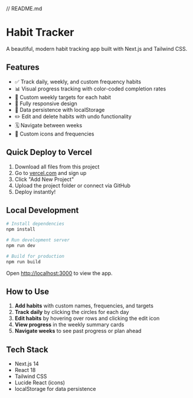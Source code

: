 // README.md
# Habit Tracker

A beautiful, modern habit tracking app built with Next.js and Tailwind CSS.

## Features

- ✅ Track daily, weekly, and custom frequency habits
- 📊 Visual progress tracking with color-coded completion rates
- 🎯 Custom weekly targets for each habit
- 📱 Fully responsive design
- 💾 Data persistence with localStorage
- ✏️ Edit and delete habits with undo functionality
- 🗓️ Navigate between weeks
- 🎨 Custom icons and frequencies

## Quick Deploy to Vercel

1. Download all files from this project
2. Go to [vercel.com](https://vercel.com) and sign up
3. Click "Add New Project"
4. Upload the project folder or connect via GitHub
5. Deploy instantly!

## Local Development

```bash
# Install dependencies
npm install

# Run development server
npm run dev

# Build for production
npm run build
```

Open [http://localhost:3000](http://localhost:3000) to view the app.

## How to Use

1. **Add habits** with custom names, frequencies, and targets
2. **Track daily** by clicking the circles for each day
3. **Edit habits** by hovering over rows and clicking the edit icon
4. **View progress** in the weekly summary cards
5. **Navigate weeks** to see past progress or plan ahead

## Tech Stack

- Next.js 14
- React 18
- Tailwind CSS
- Lucide React (icons)
- localStorage for data persistence
